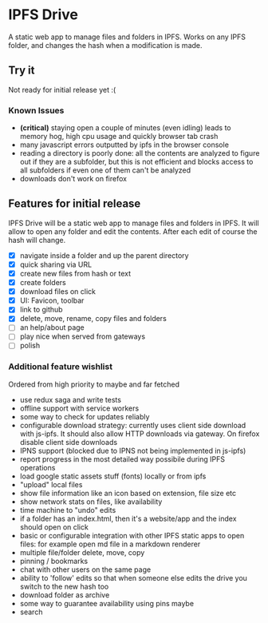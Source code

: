 # IPFS Drive

A static web app to manage files and folders in IPFS. Works on any IPFS folder, and changes the hash when a modification is made.

## Try it

Not ready for initial release yet :(

### Known Issues

- __(critical)__ staying open a couple of minutes (even idling) leads to memory hog, high cpu usage and quickly browser tab crash
- many javascript errors outputted by ipfs in the browser console
- reading a directory is poorly done: all the contents are analyzed to figure out if they are a subfolder, but this is not efficient and blocks access to all subfolders if even one of them can't be analyzed
- downloads don't work on firefox

## Features for initial release

IPFS Drive will be a static web app to manage files and folders in IPFS. It will allow to open any folder and edit the contents. After each edit of course the hash will change.

- [x] navigate inside a folder and up the parent directory
- [x] quick sharing via URL
- [x] create new files from hash or text
- [x] create folders
- [x] download files on click
- [x] UI: Favicon, toolbar
- [x] link to github
- [x] delete, move, rename, copy files and folders
- [ ] an help/about page
- [ ] play nice when served from gateways
- [ ] polish

### Additional feature wishlist

Ordered from high priority to maybe and far fetched

- use redux saga and write tests
- offline support with service workers
- some way to check for updates reliably
- configurable download strategy: currently uses client side download with js-ipfs. It should also allow HTTP downloads via gateway. On firefox disable client side downloads
- IPNS support (blocked due to IPNS not being implemented in js-ipfs)
- report progress in the most detailed way possibile during IPFS operations
- load google static assets stuff (fonts) locally or from ipfs
- "upload" local files
- show file information like an icon based on extension, file size etc
- show network stats on files, like availability
- time machine to "undo" edits
- if a folder has an index.html, then it's a website/app and the index should open on click
- basic or configurable integration with other IPFS static apps to open files: for example open md file in a markdown renderer
- multiple file/folder delete, move, copy
- pinning / bookmarks
- chat with other users on the same page
- ability to 'follow' edits so that when someone else edits the drive you switch to the new hash too
- download folder as archive
- some way to guarantee availability using pins maybe
- search
